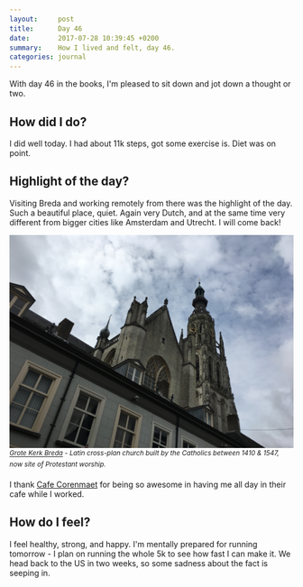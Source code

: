 ```yaml
---
layout:     post
title:      Day 46
date:       2017-07-28 10:39:45 +0200
summary:    How I lived and felt, day 46.
categories: journal
---
```


With day 46 in the books, I'm pleased to sit down and jot down a thought or two.

## How did I do?

I did well today. I had about 11k steps, got some exercise is. Diet was on point.

## Highlight of the day?

Visiting Breda and working remotely from there was the highlight of the day. Such a beautiful place, quiet. Again very Dutch, and at the same time very different from bigger cities like Amsterdam and Utrecht. I will come back!

![Alt text](/images/2017-07-28-grote-kerk-breda.jpg)
*<sup>[Grote Kerk Breda](https://grotekerkbreda.nl) - Latin cross-plan church built by the Catholics between 1410 & 1547, now site of Protestant worship.</sup>*

I thank [Cafe Corenmaet](https://corenmaet.nl) for being so awesome in having me all day in their cafe while I worked.

## How do I feel?

I feel healthy, strong, and happy. I'm mentally prepared for running tomorrow - I plan on running the whole 5k to see how fast I can make it. We head back to the US in two weeks, so some sadness about the fact is seeping in.